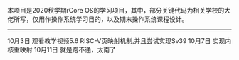 本项目是2020秋学期rCore OS的学习项目，其中，部分关键代码为相关学校的大佬所写，仅用作操作系统学习目的，以及期末操作系统课程设计。
***
10月3日
观看教学视频5.6 RISC-V页映射机制,并且尝试实现Sv39
10月7日
实现内核重映射
10月11日
就是跑不通，太南了